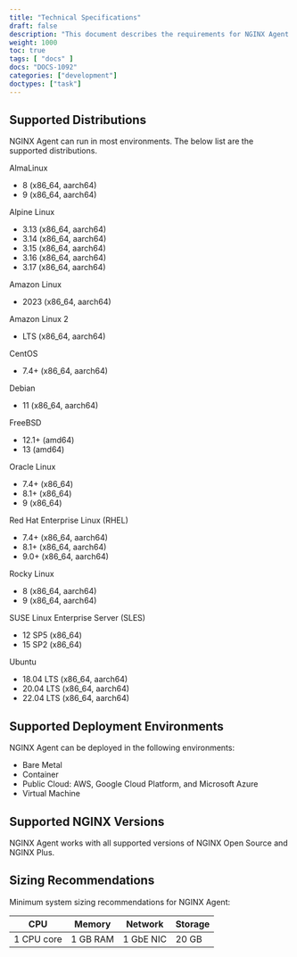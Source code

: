 ```yaml
---
title: "Technical Specifications"
draft: false
description: "This document describes the requirements for NGINX Agent."
weight: 1000
toc: true
tags: [ "docs" ]
docs: "DOCS-1092"
categories: ["development"]
doctypes: ["task"]
---
```


## Supported Distributions

NGINX Agent can run in most environments. The below list are the supported distributions.

AlmaLinux
- 8 (x86_64, aarch64)
- 9 (x86_64, aarch64)

Alpine Linux
- 3.13 (x86_64, aarch64)
- 3.14 (x86_64, aarch64)
- 3.15 (x86_64, aarch64)
- 3.16 (x86_64, aarch64)
- 3.17 (x86_64, aarch64)

Amazon Linux
- 2023 (x86_64, aarch64)

Amazon Linux 2
- LTS (x86_64, aarch64)

CentOS
- 7.4+ (x86_64, aarch64)

Debian
- 11 (x86_64, aarch64)

FreeBSD
- 12.1+ (amd64)
- 13 (amd64)

Oracle Linux
- 7.4+ (x86_64)
- 8.1+ (x86_64)
- 9 (x86_64)

Red Hat Enterprise Linux (RHEL)
- 7.4+ (x86_64, aarch64)
- 8.1+ (x86_64, aarch64)
- 9.0+ (x86_64, aarch64)

Rocky Linux
- 8 (x86_64, aarch64)
- 9 (x86_64, aarch64)

SUSE Linux Enterprise Server (SLES)
- 12 SP5 (x86_64)
- 15 SP2 (x86_64)

Ubuntu
- 18.04 LTS (x86_64, aarch64)
- 20.04 LTS (x86_64, aarch64)
- 22.04 LTS (x86_64, aarch64)

## Supported Deployment Environments 

NGINX Agent can be deployed in the following environments:

- Bare Metal
- Container
- Public Cloud: AWS, Google Cloud Platform, and Microsoft Azure
- Virtual Machine

## Supported NGINX Versions 

NGINX Agent works with all supported versions of NGINX Open Source and NGINX Plus.


## Sizing Recommendations

Minimum system sizing recommendations for NGINX Agent:

| CPU        | Memory   | Network   | Storage |
|------------|----------|-----------|---------|
| 1 CPU core | 1 GB RAM | 1 GbE NIC | 20 GB   |
